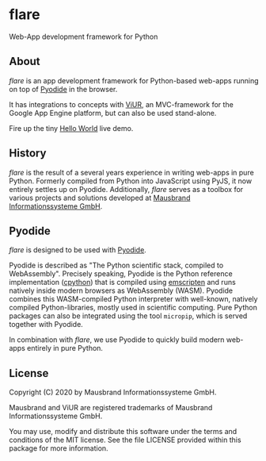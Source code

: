 # flare
Web-App development framework for Python

## About
*flare* is an app development framework for Python-based web-apps running on top of [Pyodide](https://github.com/iodide-project/pyodide) in the browser.

It has integrations to concepts with [ViUR](https://www.viur.dev/), an MVC-framework for the Google App Engine platform, but can also be used stand-alone.

Fire up the tiny [Hello World](https://raw.githack.com/mausbrand/flare/master/hello.html) live demo.

## History
*flare* is the result of a several years experience in writing web-apps in pure Python. Formerly compiled from Python into JavaScript using PyJS, it now entirely settles up on Pyodide. Additionally, *flare* serves as a toolbox for various projects and solutions developed at [Mausbrand Informationssysteme GmbH](https://www.mausbrand.de/en). 

## Pyodide
*flare* is designed to be used with [Pyodide](https://github.com/iodide-project/pyodide).

Pyodide is described as "The Python scientific stack, compiled to WebAssembly". Precisely speaking, Pyodide is the Python reference implementation ([cpython](https://github.com/python/cpython/)) that is compiled using [emscripten](https://github.com/emscripten-core/emscripten) and runs natively inside modern browsers as WebAssembly (WASM). Pyodide combines this WASM-compiled Python interpreter with well-known, natively compiled Python-libraries, mostly used in scientific computing. Pure Python packages can also be integrated using the tool `micropip`, which is served together with Pyodide.

In combination with *flare*, we use Pyodide to quickly build modern web-apps entirely in pure Python. 

## License
Copyright (C) 2020 by Mausbrand Informationssysteme GmbH.

Mausbrand and ViUR are registered trademarks of Mausbrand Informationssysteme GmbH.

You may use, modify and distribute this software under the terms and conditions of the MIT license. See the file LICENSE provided within this package for more information.
